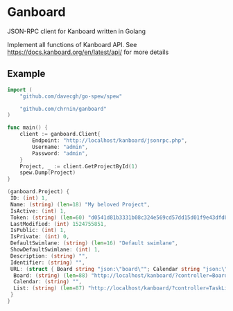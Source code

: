 # Ganboard

JSON-RPC client for Kanboard written in Golang

Implement all functions of Kanboard API.
See <https://docs.kanboard.org/en/latest/api/> for more details

## Example

```go
import (
    "github.com/davecgh/go-spew/spew"

    "github.com/chrnin/ganboard"
)

func main() {
    client := ganboard.Client{
        Endpoint: "http://localhost/kanboard/jsonrpc.php",
        Username: "admin",
        Password: "admin",
    }
    Project, _ := client.GetProjectById(1)
    spew.Dump(Project)
}
```

```go
(ganboard.Project) {
 ID: (int) 1,
 Name: (string) (len=18) "My beloved Project",
 IsActive: (int) 1,
 Token: (string) (len=60) "d0541d81b3331b08c324e569cd57dd15d01f9e43dfd850018b9e29ecaa34",
 LastModified: (int) 1524755851,
 IsPublic: (int) 1,
 IsPrivate: (int) 0,
 DefaultSwimlane: (string) (len=16) "Default swimlane",
 ShowDefaultSwimlane: (int) 1,
 Description: (string) "",
 Identifier: (string) "",
 URL: (struct { Board string "json:\"board\""; Calendar string "json:\"calendar\""; List string "json:\"list\"" }) {
  Board: (string) (len=88) "http://localhost/kanboard/?controller=BoardViewController&action=show&project_id=1",
  Calendar: (string) "",
  List: (string) (len=87) "http://localhost/kanboard/?controller=TaskListController&action=show&project_id=1"
 }
}
```